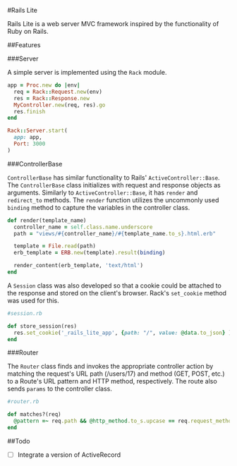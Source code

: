 #Rails Lite

Rails Lite is a web server MVC framework inspired by the functionality of Ruby on Rails.

##Features

###Server

A simple server is implemented using the `Rack` module.

```Ruby
app = Proc.new do |env|
  req = Rack::Request.new(env)
  res = Rack::Response.new
  MyController.new(req, res).go
  res.finish
end

Rack::Server.start(
  app: app,
  Port: 3000
)
```

###ControllerBase

`ControllerBase` has similar functionality to Rails' `ActiveController::Base`. The `ControllerBase` class initializes with request and response objects as arguments. Similarly to `ActiveController::Base`, it has `render` and `redirect_to` methods. The `render` function utilizes the uncommonly used `binding` method to capture the variables in the controller class.

```Ruby
def render(template_name)
  controller_name = self.class.name.underscore
  path = "views/#{controller_name}/#{template_name.to_s}.html.erb"

  template = File.read(path)
  erb_template = ERB.new(template).result(binding)

  render_content(erb_template, 'text/html')
end
```

A `Session` class was also developed so that a cookie could be attached to the response and stored on the client's browser. Rack's `set_cookie` method was used for this.

```Ruby
#session.rb

def store_session(res)
  res.set_cookie('_rails_lite_app', {path: "/", value: @data.to_json} )
end
```

###Router

The `Router` class finds and invokes the appropriate controller action by matching the request's URL path (/users/17) and method (GET, POST, etc.) to a Route's URL pattern and HTTP method, respectively. The route also sends `params` to the controller class.

```Ruby
#router.rb

def matches?(req)
  @pattern =~ req.path && @http_method.to_s.upcase == req.request_method
end
```

##Todo

- [ ] Integrate a version of ActiveRecord
